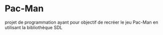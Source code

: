 # Pac-Man
projet de programmation ayant pour objectif de recréer le jeu Pac-Man en utilisant la bibliothèque SDL
